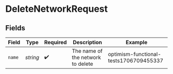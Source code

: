 # DeleteNetworkRequest


## Fields

| Field                                  | Type                                   | Required                               | Description                            | Example                                |
| -------------------------------------- | -------------------------------------- | -------------------------------------- | -------------------------------------- | -------------------------------------- |
| `name`                                 | *string*                               | :heavy_check_mark:                     | The name of the network to delete      | optimism-functional-tests1706709455337 |
